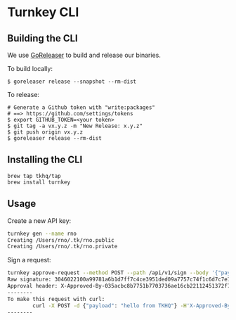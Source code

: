 # Turnkey CLI

## Building the CLI

We use [GoReleaser](https://goreleaser.com/) to build and release our binaries.

To build locally:
```
$ goreleaser release --snapshot --rm-dist
```

To release:
```
# Generate a Github token with "write:packages"
# ==> https://github.com/settings/tokens
$ export GITHUB_TOKEN=<your token>
$ git tag -a vx.y.z -m "New Release: x.y.z"
$ git push origin vx.y.z
$ goreleaser release --rm-dist
```

## Installing the CLI

```
brew tap tkhq/tap
brew install turnkey
```

## Usage

Create a new API key:

```sh
turnkey gen --name rno
Creating /Users/rno/.tk/rno.public
Creating /Users/rno/.tk/rno.private
```

Sign a request:

```sh
turnkey approve-request --method POST --path /api/v1/sign --body '{"payload": "hello from TKHQ"}' --key=rno
Raw signature: 3046022100a99781a6b1d7ff7c4ce3951ded09a7757c74f1c6d7c7e1a2e617ac2921d74674022100f75d167abe426eb8f89884afe5e864cb965c6370611566f50b46690209b3a95b
Approval header: X-Approved-By-035acbc8b7751b7703736ae16cb22112451372f7b77717bbecdfa8300d4038432: 3046022100a99781a6b1d7ff7c4ce3951ded09a7757c74f1c6d7c7e1a2e617ac2921d74674022100f75d167abe426eb8f89884afe5e864cb965c6370611566f50b46690209b3a95b
--------
To make this request with curl:
        curl -X POST -d {"payload": "hello from TKHQ"} -H'X-Approved-By-035acbc8b7751b7703736ae16cb22112451372f7b77717bbecdfa8300d4038432: 3046022100a99781a6b1d7ff7c4ce3951ded09a7757c74f1c6d7c7e1a2e617ac2921d74674022100f75d167abe426eb8f89884afe5e864cb965c6370611566f50b46690209b3a95b' -v 'https://api.turnkey.io/api/v1/sign'
--------
```
